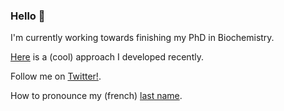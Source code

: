 ### Hello 👋

I'm currently working towards finishing my PhD in Biochemistry. 

[Here](https://github.com/dgiguer/estimating-chromosomes-in-eukaryotic-genomes) is a (cool) approach I developed recently. 

Follow me on [Twitter!](https://twitter.com/DanielJGiguere).

How to pronounce my (french) [last name](https://www.youtube.com/watch?v=9GAk5TqgR2U). 

<!--
**dgiguer/dgiguer** is a ✨ _special_ ✨ repository because its `README.md` (this file) appears on your GitHub profile.

Here are some ideas to get you started:

- 🔭 I’m currently working on ...
- 🌱 I’m currently learning ...
- 👯 I’m looking to collaborate on ...
- 🤔 I’m looking for help with ...
- 💬 Ask me about ...
- 📫 How to reach me: ...
- 😄 Pronouns: ...
- ⚡ Fun fact: ...
-->

